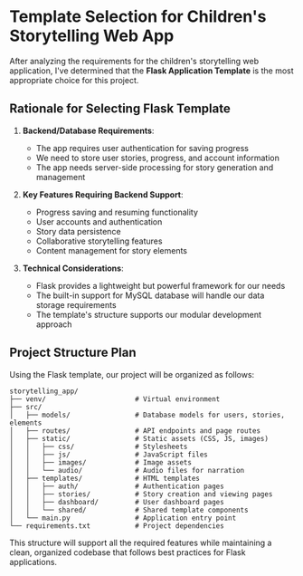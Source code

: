# Template Selection for Children's Storytelling Web App

After analyzing the requirements for the children's storytelling web application, I've determined that the **Flask Application Template** is the most appropriate choice for this project.

## Rationale for Selecting Flask Template

1. **Backend/Database Requirements**:
   - The app requires user authentication for saving progress
   - We need to store user stories, progress, and account information
   - The app needs server-side processing for story generation and management

2. **Key Features Requiring Backend Support**:
   - Progress saving and resuming functionality
   - User accounts and authentication
   - Story data persistence
   - Collaborative storytelling features
   - Content management for story elements

3. **Technical Considerations**:
   - Flask provides a lightweight but powerful framework for our needs
   - The built-in support for MySQL database will handle our data storage requirements
   - The template's structure supports our modular development approach

## Project Structure Plan

Using the Flask template, our project will be organized as follows:

```
storytelling_app/
├── venv/                      # Virtual environment
├── src/
│   ├── models/                # Database models for users, stories, elements
│   ├── routes/                # API endpoints and page routes
│   ├── static/                # Static assets (CSS, JS, images)
│   │   ├── css/               # Stylesheets
│   │   ├── js/                # JavaScript files
│   │   ├── images/            # Image assets
│   │   └── audio/             # Audio files for narration
│   ├── templates/             # HTML templates
│   │   ├── auth/              # Authentication pages
│   │   ├── stories/           # Story creation and viewing pages
│   │   ├── dashboard/         # User dashboard pages
│   │   └── shared/            # Shared template components
│   └── main.py                # Application entry point
└── requirements.txt           # Project dependencies
```

This structure will support all the required features while maintaining a clean, organized codebase that follows best practices for Flask applications.
